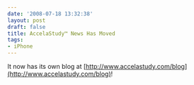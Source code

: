 ```yaml
---
date: '2008-07-18 13:32:38'
layout: post
draft: false
title: AccelaStudy™ News Has Moved
tags:
- iPhone
---
```


It now has its own blog at [http://www.accelastudy.com/blog](http://www.accelastudy.com/blog)!
